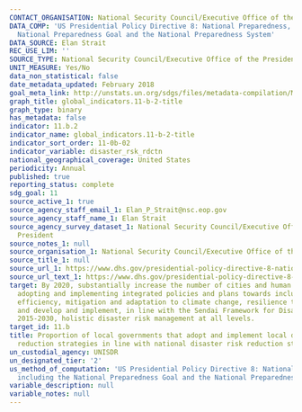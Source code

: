 ```yaml
---
CONTACT_ORGANISATION: National Security Council/Executive Office of the President
DATA_COMP: 'US Presidential Policy Directive 8: National Preparedness, including the
  National Preparedness Goal and the National Preparedness System'
DATA_SOURCE: Elan Strait
REC_USE_LIM: ''
SOURCE_TYPE: National Security Council/Executive Office of the President - https://www.dhs.gov/presidential-policy-directive-8-national-preparedness
UNIT_MEASURE: Yes/No
data_non_statistical: false
date_metadata_updated: February 2018
goal_meta_link: http://unstats.un.org/sdgs/files/metadata-compilation/Metadata-Goal-11.pdf
graph_title: global_indicators.11-b-2-title
graph_type: binary
has_metadata: false
indicator: 11.b.2
indicator_name: global_indicators.11-b-2-title
indicator_sort_order: 11-0b-02
indicator_variable: disaster_rsk_rdctn
national_geographical_coverage: United States
periodicity: Annual
published: true
reporting_status: complete
sdg_goal: 11
source_active_1: true
source_agency_staff_email_1: Elan_P_Strait@nsc.eop.gov
source_agency_staff_name_1: Elan Strait
source_agency_survey_dataset_1: National Security Council/Executive Office of the
  President
source_notes_1: null
source_organisation_1: National Security Council/Executive Office of the President
source_title_1: null
source_url_1: https://www.dhs.gov/presidential-policy-directive-8-national-preparedness
source_url_text_1: https://www.dhs.gov/presidential-policy-directive-8-national-preparedness
target: By 2020, substantially increase the number of cities and human settlements
  adopting and implementing integrated policies and plans towards inclusion, resource
  efficiency, mitigation and adaptation to climate change, resilience to disasters,
  and develop and implement, in line with the Sendai Framework for Disaster Risk Reduction
  2015-2030, holistic disaster risk management at all levels.
target_id: 11.b
title: Proportion of local governments that adopt and implement local disaster risk
  reduction strategies in line with national disaster risk reduction strategies
un_custodial_agency: UNISDR
un_designated_tier: '2'
us_method_of_computation: 'US Presidential Policy Directive 8: National Preparedness,
  including the National Preparedness Goal and the National Preparedness System'
variable_description: null
variable_notes: null
---
```

